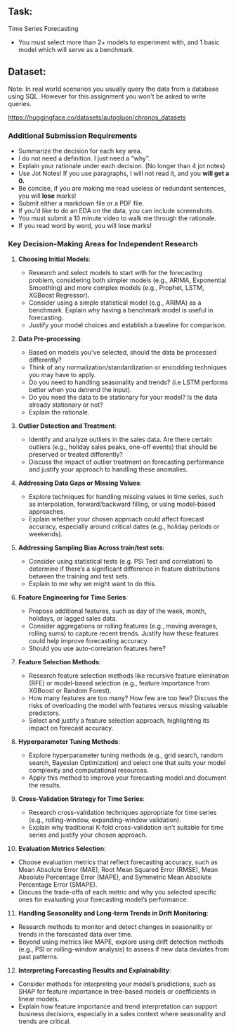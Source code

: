 ## Task:

Time Series Forecasting

- You must select more than 2+ models to experiment with, and 1 basic model which will serve as a benchmark. 

## Dataset:

Note: In real world scenarios you usually query the data from a database using SQL. However for this assignment you won't be asked to write queries.

https://huggingface.co/datasets/autogluon/chronos_datasets

### Additional Submission Requirements

- Summarize the decision for each key area.
- I do not need a definition. I just need a "why".
- Explain your rationale under each decision. (No longer than 4 jot notes)
- Use Jot Notes! If you use paragraphs, I will not read it, and you **will get a 0.**
- Be concise, if you are making me read useless or redundant sentences, you will **lose** marks!
- Submit either a markdown file or a PDF file.
- If you'd like to do an EDA on the data, you can include screenshots.
- You must submit a 10 minute video to walk me through the rationale. 
- If you read word by word, you will lose marks!


### Key Decision-Making Areas for Independent Research

1. **Choosing Initial Models**:
   - Research and select models to start with for the forecasting problem, considering both simpler models (e.g., ARIMA, Exponential Smoothing) and more complex models (e.g., Prophet, LSTM, XGBoost Regressor).
   - Consider using a simple statistical model (e.g., ARIMA) as a benchmark. Explain why having a benchmark model is useful in forecasting.
   - Justify your model choices and establish a baseline for comparison.

2. **Data Pre-processing**:
   - Based on models you've selected, should the data be processed differently?
   - Think of any normalization/standardization or encodding techniques you may have to apply.
   - Do you need to handling seasonality and trends? (i.e  LSTM performs better when you detrend the input).
   - Do you need the data to be stationary for your model? Is the data already stationary or not? 
   - Explain the rationale.

3. **Outlier Detection and Treatment**:
   - Identify and analyze outliers in the sales data. Are there certain outliers (e.g., holiday sales peaks, one-off events) that should be preserved or treated differently?
   - Discuss the impact of outlier treatment on forecasting performance and justify your approach to handling these anomalies.

4. **Addressing Data Gaps or Missing Values**:
   - Explore techniques for handling missing values in time series, such as interpolation, forward/backward filling, or using model-based approaches.
   - Explain whether your chosen approach could affect forecast accuracy, especially around critical dates (e.g., holiday periods or weekends).

5. **Addressing Sampling Bias Across train/test sets**:
   - Consider using statistical tests (e.g. PSI Test and correlation) to determine if there’s a significant difference in feature distributions between the training and test sets.
   - Explain to me why we might want to do this.


6. **Feature Engineering for Time Series**:
   - Propose additional features, such as day of the week, month, holidays, or lagged sales data.
   - Consider aggregations or rolling features (e.g., moving averages, rolling sums) to capture recent trends. Justify how these features could help improve forecasting accuracy.
   - Should you use auto-correlation features here?

7. **Feature Selection Methods**:
   - Research feature selection methods like recursive feature elimination (RFE) or model-based selection (e.g., feature importance from XGBoost or Random Forest).
   - How many features are too many? How few are too few? Discuss the risks of overloading the model with features versus missing valuable predictors.
   - Select and justify a feature selection approach, highlighting its impact on forecast accuracy.

8. **Hyperparameter Tuning Methods**:
   - Explore hyperparameter tuning methods (e.g., grid search, random search, Bayesian Optimization) and select one that suits your model complexity and computational resources.
   - Apply this method to improve your forecasting model and document the results.

9. **Cross-Validation Strategy for Time Series**:
   - Research cross-validation techniques appropriate for time series (e.g., rolling-window, expanding-window validation).
   - Explain why traditional K-fold cross-validation isn’t suitable for time series and justify your chosen approach.

10. **Evaluation Metrics Selection**:
   - Choose evaluation metrics that reflect forecasting accuracy, such as Mean Absolute Error (MAE), Root Mean Squared Error (RMSE), Mean Absolute Percentage Error (MAPE), and Symmetric Mean Absolute Percentage Error (SMAPE).
   - Discuss the trade-offs of each metric and why you selected specific ones for evaluating your forecasting model’s performance.

11. **Handling Seasonality and Long-term Trends in Drift Monitoring**:
   - Research methods to monitor and detect changes in seasonality or trends in the forecasted data over time.
   - Beyond using metrics like MAPE, explore using drift detection methods (e.g., PSI or rolling-window analysis) to assess if new data deviates from past patterns.

12. **Interpreting Forecasting Results and Explainability**:
   - Consider methods for interpreting your model’s predictions, such as SHAP for feature importance in tree-based models or coefficients in linear models.
   - Explain how feature importance and trend interpretation can support business decisions, especially in a sales context where seasonality and trends are critical.

